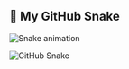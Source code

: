 ## 🐍 My GitHub Snake
![Snake animation](https://github.com/WahyuSatrio505/WahyuSatrio505/blob/output/github-contribution-grid-snake.svg)


<picture>
  <source media="(prefers-color-scheme: dark)" srcset="https://github.com/WahyuSatrio505/WahyuSatrio505/blob/output/github-contribution-grid-snake-dark.svg">
  <img alt="GitHub Snake" src="https://github.com/WahyuSatrio505/WahyuSatrio505/blob/output/github-contribution-grid-snake.svg">
</picture>
